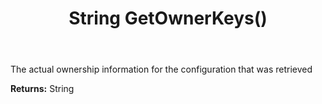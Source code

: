 ﻿---
uid: crmscript_ref_NSArchiveConfiguration_GetOwnerKeys
title: String GetOwnerKeys()
intellisense: NSArchiveConfiguration.GetOwnerKeys
keywords: NSArchiveConfiguration, GetOwnerKeys
so.topic: reference
---

The actual ownership information for the configuration that was retrieved

**Returns:** String


